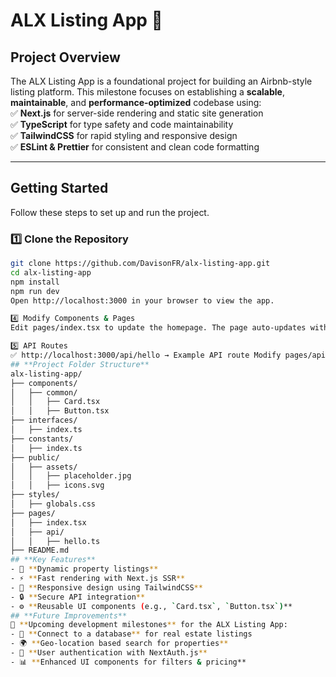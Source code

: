 # ALX Listing App 🚀  

## **Project Overview**
The ALX Listing App is a foundational project for building an Airbnb-style listing platform. This milestone focuses on establishing a **scalable**, **maintainable**, and **performance-optimized** codebase using:  
✅ **Next.js** for server-side rendering and static site generation  
✅ **TypeScript** for type safety and code maintainability  
✅ **TailwindCSS** for rapid styling and responsive design  
✅ **ESLint & Prettier** for consistent and clean code formatting  

---

## **Getting Started**  
Follow these steps to set up and run the project.  

### 1️⃣ Clone the Repository  
```bash
git clone https://github.com/DavisonFR/alx-listing-app.git
cd alx-listing-app
npm install
npm run dev
Open http://localhost:3000 in your browser to view the app.

4️⃣ Modify Components & Pages
Edit pages/index.tsx to update the homepage. The page auto-updates with changes.

5️⃣ API Routes
✅ http://localhost:3000/api/hello → Example API route Modify pages/api/hello.ts to adjust backend functionality.
## **Project Folder Structure**
alx-listing-app/
├── components/
│   ├── common/
│   │   ├── Card.tsx
│   │   ├── Button.tsx
├── interfaces/
│   ├── index.ts
├── constants/
│   ├── index.ts
├── public/
│   ├── assets/
│   │   ├── placeholder.jpg
│   │   ├── icons.svg
├── styles/
│   ├── globals.css
├── pages/
│   ├── index.tsx
│   ├── api/
│   │   ├── hello.ts
├── README.md
## **Key Features**  
- 🏡 **Dynamic property listings**  
- ⚡ **Fast rendering with Next.js SSR**  
- 📱 **Responsive design using TailwindCSS**  
- 🔒 **Secure API integration**  
- ⚙️ **Reusable UI components (e.g., `Card.tsx`, `Button.tsx`)**  
## **Future Improvements**  
🚀 **Upcoming development milestones** for the ALX Listing App:  
- 🔄 **Connect to a database** for real estate listings  
- 🌍 **Geo-location based search for properties**  
- 🔑 **User authentication with NextAuth.js**  
- 📊 **Enhanced UI components for filters & pricing**  
